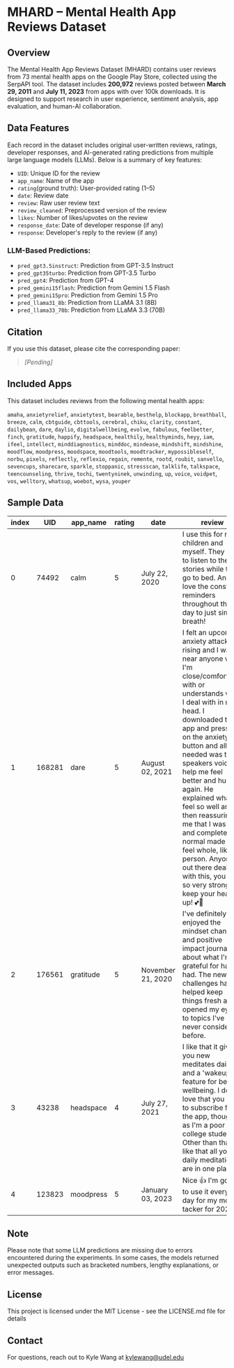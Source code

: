 # MHARD – Mental Health App Reviews Dataset

## Overview  
The Mental Health App Reviews Dataset (MHARD) contains user reviews from 73 mental health apps on the Google Play Store, collected using the SerpAPI tool. The dataset includes **200,972** reviews posted between **March 29, 2011** and **July 11, 2023** from apps with over 100k downloads. It is designed to support research in user experience, sentiment analysis, app evaluation, and human-AI collaboration.

## Data Features  
Each record in the dataset includes original user-written reviews, ratings, developer responses, and AI-generated rating predictions from multiple large language models (LLMs). Below is a summary of key features:

- `UID`: Unique ID for the review  
- `app_name`: Name of the app  
- `rating`(ground truth): User-provided rating (1–5)
- `date`: Review date  
- `review`: Raw user review text  
- `review_cleaned`: Preprocessed version of the review  
- `likes`: Number of likes/upvotes on the review  
- `response_date`: Date of developer response (if any)  
- `response`: Developer's reply to the review (if any)  

### LLM-Based Predictions:
- `pred_gpt3.5instruct`: Prediction from GPT-3.5 Instruct  
- `pred_gpt35turbo`: Prediction from GPT-3.5 Turbo  
- `pred_gpt4`: Prediction from GPT-4  
- `pred_gemini15flash`: Prediction from Gemini 1.5 Flash  
- `pred_gemini15pro`: Prediction from Gemini 1.5 Pro  
- `pred_llama31_8b`: Prediction from LLaMA 3.1 (8B)  
- `pred_llama33_70b`: Prediction from LLaMA 3.3 (70B)  

## Citation  
If you use this dataset, please cite the corresponding paper:

> *[Pending]*




## Included Apps

This dataset includes reviews from the following mental health apps:

`amaha`, `anxietyrelief`, `anxietytest`, `bearable`, `besthelp`, `blockapp`, `breathball`, `breeze`, `calm`, `cbtguide`, `cbttools`, `cerebral`, `chiku`, `clarity`, `constant`, `dailybean`, `dare`, `daylio`, `digitalwellbeing`, `evolve`, `fabulous`, `feelbetter`, `finch`, `gratitude`, `happify`, `headspace`, `healthily`, `healthyminds`, `heyy`, `iam`, `ifeel`, `intellect`, `minddiagnostics`, `minddoc`, `mindease`, `mindshift`, `mindshine`, `moodflow`, `moodpress`, `moodspace`, `moodtools`, `moodtracker`, `mypossibleself`, `norbu`, `pixels`, `reflectly`, `reflexio`, `regain`, `remente`, `rootd`, `roubit`, `sanvello`, `sevencups`, `sharecare`, `sparkle`, `stoppanic`, `stressscan`, `talklife`, `talkspace`, `teencounseling`, `thrive`, `tochi`, `twentyninek`, `unwinding`, `up`, `voice`, `voidpet`, `vos`, `welltory`, `whatsup`, `woebot`, `wysa`, `youper`

## Sample Data  
|index|UID|app\_name|rating|date|review|review\_cleaned|likes|response\_date|response|pred\_gpt3\.5instruct|pred\_gpt35turbo|pred\_gpt4|pred\_gemini15flash|pred\_gemini15pro|pred\_llama31\_8b|pred\_llama33\_70b|
|---|---|---|---|---|---|---|---|---|---|---|---|---|---|---|---|---|
|0|74492|calm|5|July 22, 2020|I use this for my children and myself\. They love to listen to the stories while they go to bed\. And I love the constant reminders throughout the day to just simply breath\!|use child love listen story go bed love constant reminder throughout day simply breath|0|NaN|NaN|5|5|5|4|5|5|5|
|1|168281|dare|5|August 02, 2021|I felt an upcoming anxiety attack rising and I wasn't near anyone who I'm close/comfortable with or understands what I deal with in my head\. I downloaded this app and pressed on the anxiety button and all I needed was the speakers voice to help me feel better and human again\. He explained what I feel so well and then reassuring me that I was safe and completely normal made me feel whole, like a person\. Anyone out there dealing with this, you are so very strong, keep your head up\! 💕🙌|felt upcoming anxiety attack rising wasnt near anyone im closecomfortable understands deal head downloaded app pressed anxiety button needed speaker voice help feel better human explained feel well reassuring safe completely normal made feel whole like person anyone dealing strong keep head|8|August 02, 2021|Thank you so much for your review, Diana\! It really helps us to keep going and delivering the best\. Please recommend our app to your friends, and don’t hesitate to shoot us a note at support@dareresponse\.com if you have any questions\. We would love to hear from you\!|5|5|5|5|5|5|5|
|2|176561|gratitude|5|November 21, 2020|I've definitely enjoyed the mindset change and positive impact journaling about what I'm grateful for has had\. The new challenges have helped keep things fresh and opened my eyes to topics I've never considered before\.|ive definitely enjoyed mindset change positive impact journaling im grateful new challenge helped keep thing fresh opened eye topic ive never considered|0|December 29, 2020|Hey Erin, thank you for the 5 stars\! We're happy to know that you love the app :\) So glad that Gratitude brings a pleasant experience to you\. Thank you for being a part of this\. We send our best wishes\. Have a great day\!|5|5|5|5|5|5|5|
|3|43238|headspace|4|July 27, 2021|I like that it gives you new meditates daily and a 'wakeup' feature for better wellbeing\. I dont love that you have to subscribe for the app, though, as I'm a poor college student\. Other than that, I like that all your daily meditations are in one place\.|like give new meditates daily wakeup feature better wellbeing dont love subscribe app though im poor college student like daily meditation one place|1|NaN|NaN|4|4|4|4|4|4|4|
|4|123823|moodpress|5|January 03, 2023|Nice 👍 I'm going to use it every day for my mood tacker for 2023|nice im going use every day mood tacker|0|NaN|NaN|5|5|5|4|5|5|5|



## Note

Please note that some LLM predictions are missing due to errors encountered during the experiments. In some cases, the models returned unexpected outputs such as bracketed numbers, lengthy explanations, or error messages.

## License  
This project is licensed under the MIT License - see the LICENSE.md file for details

## Contact  
For questions, reach out to Kyle Wang at kylewang@udel.edu
